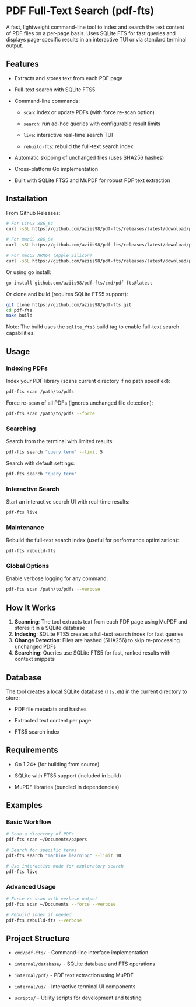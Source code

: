 # PDF Full-Text Search (pdf-fts)

A fast, lightweight command-line tool to index and search the text content of
PDF files on a per-page basis. Uses SQLite FTS for fast queries and displays
page-specific results in an interactive TUI or via standard terminal output.

## Features

-   Extracts and stores text from each PDF page

-   Full-text search with SQLite FTS5

-   Command-line commands:

    -   `scan`: index or update PDFs (with force re-scan option)

    -   `search`: run ad-hoc queries with configurable result limits

    -   `live`: interactive real-time search TUI

    -   `rebuild-fts`: rebuild the full-text search index

-   Automatic skipping of unchanged files (uses SHA256 hashes)

-   Cross-platform Go implementation

-   Built with SQLite FTS5 and MuPDF for robust PDF text extraction

## Installation

From Github Releases:

```sh
# For Linux x86_64
curl -sSL https://github.com/aziis98/pdf-fts/releases/latest/download/pdf-fts-Linux-x86_64 -o /usr/local/bin/pdf-fts && chmod +x /usr/local/bin/pdf-fts

# For macOS x86_64
curl -sSL https://github.com/aziis98/pdf-fts/releases/latest/download/pdf-fts-Darwin-x86_64 -o /usr/local/bin/pdf-fts && chmod +x /usr/local/bin/pdf-fts

# For macOS ARM64 (Apple Silicon)
curl -sSL https://github.com/aziis98/pdf-fts/releases/latest/download/pdf-fts-Darwin-arm64 -o /usr/local/bin/pdf-fts && chmod +x /usr/local/bin/pdf-fts
```

Or using go install:

```sh
go install github.com/aziis98/pdf-fts/cmd/pdf-fts@latest
```

Or clone and build (requires SQLite FTS5 support):

```sh
git clone https://github.com/aziis98/pdf-fts.git
cd pdf-fts
make build
```

Note: The build uses the `sqlite_fts5` build tag to enable full-text search
capabilities.

## Usage

### Indexing PDFs

Index your PDF library (scans current directory if no path specified):

```sh
pdf-fts scan /path/to/pdfs
```

Force re-scan of all PDFs (ignores unchanged file detection):

```sh
pdf-fts scan /path/to/pdfs --force
```

### Searching

Search from the terminal with limited results:

```sh
pdf-fts search "query term" --limit 5
```

Search with default settings:

```sh
pdf-fts search "query term"
```

### Interactive Search

Start an interactive search UI with real-time results:

```sh
pdf-fts live
```

### Maintenance

Rebuild the full-text search index (useful for performance optimization):

```sh
pdf-fts rebuild-fts
```

### Global Options

Enable verbose logging for any command:

```sh
pdf-fts scan /path/to/pdfs --verbose
```

## How It Works

1. **Scanning**: The tool extracts text from each PDF page using MuPDF and
   stores it in a SQLite database
2. **Indexing**: SQLite FTS5 creates a full-text search index for fast queries
3. **Change Detection**: Files are hashed (SHA256) to skip re-processing
   unchanged PDFs
4. **Searching**: Queries use SQLite FTS5 for fast, ranked results with context
   snippets

## Database

The tool creates a local SQLite database (`fts.db`) in the current directory to
store:

-   PDF file metadata and hashes

-   Extracted text content per page

-   FTS5 search index

## Requirements

-   Go 1.24+ (for building from source)

-   SQLite with FTS5 support (included in build)

-   MuPDF libraries (bundled in dependencies)

## Examples

### Basic Workflow

```sh
# Scan a directory of PDFs
pdf-fts scan ~/Documents/papers

# Search for specific terms
pdf-fts search "machine learning" --limit 10

# Use interactive mode for exploratory search
pdf-fts live
```

### Advanced Usage

```sh
# Force re-scan with verbose output
pdf-fts scan ~/Documents --force --verbose

# Rebuild index if needed
pdf-fts rebuild-fts --verbose
```

## Project Structure

-   `cmd/pdf-fts/` - Command-line interface implementation

-   `internal/database/` - SQLite database and FTS operations

-   `internal/pdf/` - PDF text extraction using MuPDF

-   `internal/ui/` - Interactive terminal UI components

-   `scripts/` - Utility scripts for development and testing
